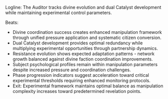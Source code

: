 ﻿---
series: 2
novella: 2
file: S2N2_Epilogue
type: epilogue
pov: Auditor
setting: Room-not-room - evolution tracking
word_target_min: 600
word_target_max: 800
status: outline
---
Logline: The Auditor tracks divine evolution and dual Catalyst development while maintaining experimental control parameters.

Beats:
- Divine coordination success creates enhanced manipulation framework through unified pressure application and systematic citizen conversion.
- Dual Catalyst development provides optimal redundancy while multiplying experimental opportunities through partnership dynamics.
- Resistance evolution shows expected adaptation patterns - network growth balanced against divine faction coordination improvements.
- Subject psychological profiles remain within manipulation parameters despite increased pressure and coordination challenges.
- Phase progression indicators suggest acceleration toward critical experimental thresholds requiring enhanced monitoring protocols.
- Exit: Experimental framework maintains optimal balance as manipulation complexity increases toward predetermined revelation points.